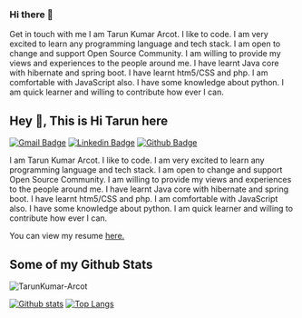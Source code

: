 ### Hi there 👋
Get in touch with me 
I am Tarun Kumar Arcot. I like to code. I am very excited to learn any programming language and tech stack. I am open to change and support Open Source Community. I am willing to provide my views and experiences to the people around me. I have learnt Java core with hibernate and spring boot. I have learnt htm5/CSS and php. I am comfortable with JavaScript also. I have some knowledge about python. I am quick learner and willing to contribute how ever I can. 
## Hey 👋, This is Hi Tarun here
[![Gmail Badge](https://img.shields.io/badge/-reachout2tarun@gmail.com-c14438?style=flat&logo=Gmail&logoColor=white&link=mailto:reachout2tarun@gmail.com)](mailto:reachout2tarun@gmail.com) 
[![Linkedin Badge](https://img.shields.io/badge/-https://www.linkedin.com/in/tarunkumar-arcot-81b119168/-0072b1?style=flat&logo=Linkedin&logoColor=white&link=https://www.linkedin.com/in/https://www.linkedin.com/in/tarunkumar-arcot-81b119168//)](https://www.linkedin.com/in/https://www.linkedin.com/in/tarunkumar-arcot-81b119168//) [![Github Badge](https://img.shields.io/badge/-TarunKumar-Arcot-grey?style=flat&logo=github&logoColor=white&link=https://github.com/TarunKumar-Arcot/)](https://www.github.com/TarunKumar-Arcot/) <p align='left'>I am Tarun Kumar Arcot. I like to code. I am very excited to learn any programming language and tech stack. I am open to change and support Open Source Community. I am willing to provide my views and experiences to the people around me. I have learnt Java core with hibernate and spring boot. I have learnt htm5/CSS and php. I am comfortable with JavaScript also. I have some knowledge about python. I am quick learner and willing to contribute how ever I can.</p><p align='left'> You can view my resume <a href='https://drive.google.com/file/d/1icShoK1auHX1gu8O291oVdzczh6bBt8u/view?usp=sharing ' target=_blank><u>here</u>.</a></p>
## Some of my Github Stats
<p align=left> <img src=https://komarev.com/ghpvc/?username=TarunKumar-Arcot alt=TarunKumar-Arcot /> </p>

[![Github stats](https://github-readme-stats.vercel.app/api?username=TarunKumar-Arcot&show_icons=true&include_all_commits=true)](https://github.com/TarunKumar-Arcot/github-readme-stats)
[![Top Langs](https://github-readme-stats.vercel.app/api/top-langs/?username=TarunKumar-Arcot&layout=compact)](https://github.com/TarunKumar-Arcot/github-readme-stats)
